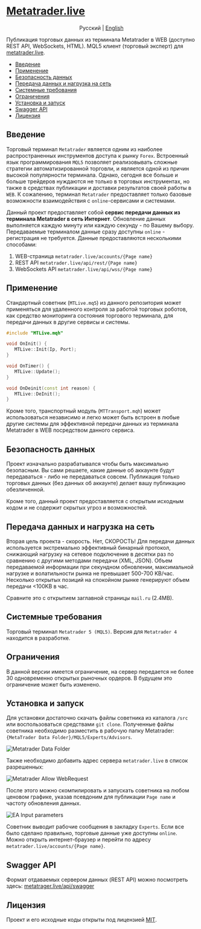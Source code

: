 # [Metatrader.live](https://metatrader.live)

<p align="center">
  <span>Pусский</span> |
  <a href="https://github.com/brajine/metatrader-live">English</a>
</p>

Публикация торговых данных из терминала Metatrader в WEB (доступно REST API, WebSockets, HTML). MQL5 клиент (торговый эксперт) для [metatrader.live](https://metatrader.live).

- [Введение](/lang/README_ru.md#введение)
- [Применение](/lang/README_ru.md#применение)
- [Безопасность данных](/lang/README_ru.md#безопасность-данных)
- [Передача данных и нагрузка на сеть](/lang/README_ru.md#передача-данных-и-нагрузка-на-сеть)
- [Системные требования](/lang/README_ru.md#системные-требования)
- [Ограничения](/lang/README_ru.md#ограничения)
- [Установка и запуск](/lang/README_ru.md#установка-и-запуск)
- [Swagger API](/lang/README_ru.md#swagger-api)
- [Лицензия](/lang/README_ru.md#лицензия)

## Введение
Торговый терминал `Metatrader` является одним из наиболее распространенных инструментов доступа к рынку `Forex`. Встроенный язык программирования `MQL5` позволяет реализовывать сложные стратегии автоматизированной торговли, и является одной из причин высокой популярности терминала. Однако, сегодня все больше и больше трейдеров нуждаются не только в торговых инструментах, но также в средствах публикации и доставки результатов своей работы в `WEB`. К сожалению, терминал `Metatrader` предоставляет только базовые возможности взаимодействия с `online`-сервисами и системами.

Данный проект предоставляет собой **сервис передачи данных из терминала Metatrader в сеть Интернет**. Обновление данных выполняется каждую минуту или каждую секунду - по Вашему выбору. Передаваемые терминалом данные сразу доступны `online` - регистрация не требуется. Данные предоставляются несколькими способами:
1. WEB-страница `metatrader.live/accounts/{Page name}`
2. REST API `metatrader.live/api/rest/{Page name}`
3. WebSockets API `metatrader.live/api/wss/{Page name}`

## Применение
Стандартный советник (`MTLive.mq5`) из данного репозитория может применяться для удаленного контроля за работой торговых роботов, как средство мониторинга состояния торгового терминала, для передачи данных в другие сервисы и системы.

```cpp
#include "MTLive.mqh"

void OnInit() {
   MTLive::Init(Ip, Port);
}

void OnTimer() {
   MTLive::Update();
}

void OnDeinit(const int reason) {
   MTLive::DeInit();
}
```

Кроме того, транспортный модуль (`MTTransport.mqh`) может использоваться независимо и легко может быть встроен в любые другие системы для эффективной передачи данных из терминала Metatrader в WEB посредством данного сервиса.

## Безопасность данных
Проект изначально разрабатывался чтобы быть максимально безопасным. Вы сами решаете, какие данные об аккаунте будут передаваться - либо не передаваться совсем. Публикация только торговых данных (без данных об аккаунте) делает вашу публикацию обезличенной.

Кроме того, данный проект предоставляется с открытым исходным кодом и не содержит скрытых угроз и возможностей.

## Передача данных и нагрузка на сеть
Вторая цель проекта - скорость. Нет, СКОРОСТЬ! Для передачи данных используется экстремально эффективный бинарный протокол, снижающий нагрузку на сетевое подключение в десятки раз по сравнению с другими методами передачи (XML, JSON). Объем передаваемой информации при секундном обновлении, максимальной нагрузке и волатильности рынка не превышает 500-700 KB/час. Несколько открытых позиций на спокойном рынке генерируют объем передачи <100KB в час.

Сравните это с открытием заглавной страницы `mail.ru` (2.4MB).

## Системные требования
Торговый терминал `Metatrader 5 (MQL5)`. Версия для `Metatrader 4` находится в разработке.

## Ограничения
В данной версии имеется ограничение, на cервер передается не более 30 одновременно открытых рыночных ордеров. В будущем это ограничение может быть изменено.

## Установка и запуск
Для установки достаточно скачать файлы советника из каталога `/src` или воспользоваться средствами `git clone`. Полученные файлы советника необходимо разместить в рабочую папку Metatrader: `{MetaTrader Data Folder}/MQL5/Experts/Advisors`. 

![Metatrader Data Folder](/img/data-folder.png "Metatrader Data Folder")

Также необходимо добавить адрес сервера `metatrader.live` в список разрешенных:

![Metatrader Allow WebRequest](/img/allow-web-request.png "Metatrader Allow WebRequest")

После этого можно скомпилировать и запускать советника на любом ценовом графике, указав псевдоним для публикации `Page name` и частоту обновления данных.

![EA Input parameters](/img/input-parameters.png "EA Input parameters")

Советник выводит рабочие сообщения в закладку `Experts`.
Если все было сделано правильно, торговые данные уже доступны `online`. Можно открыть интернет-браузер и перейти по адресу `metatrader.live/accounts/{Page name}`.

## Swagger API
Формат отдаваемых сервером данных (REST API) можно посмотреть здесь: [metatrager.live/api/swagger](https://metatrader.live/api/swagger)

## Лицензия
Проект и его исходные коды открыты под лицензией [MIT](/LICENSE).